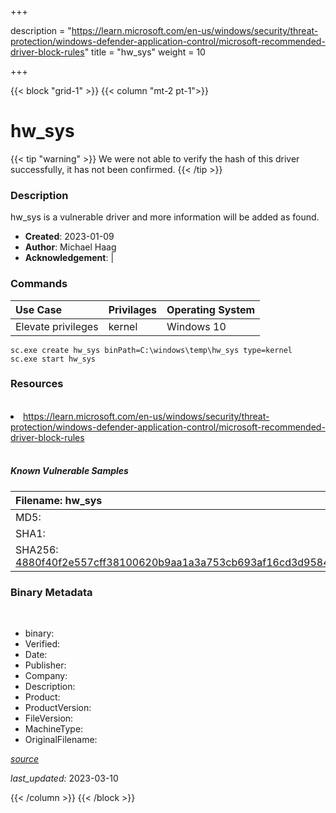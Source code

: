 +++

description = "https://learn.microsoft.com/en-us/windows/security/threat-protection/windows-defender-application-control/microsoft-recommended-driver-block-rules"
title = "hw_sys"
weight = 10

+++


{{< block "grid-1" >}}
{{< column "mt-2 pt-1">}}




# hw_sys 


{{< tip "warning" >}}
We were not able to verify the hash of this driver successfully, it has not been confirmed.
{{< /tip >}}




### Description


hw_sys is a vulnerable driver and more information will be added as found.


- **Created**: 2023-01-09
- **Author**: Michael Haag
- **Acknowledgement**:  | [](https://twitter.com/)

### Commands

| Use Case | Privilages | Operating System | 
|:---- | ---- | ---- |
| Elevate privileges | kernel | Windows 10 |

```
sc.exe create hw_sys binPath=C:\windows\temp\hw_sys type=kernel
sc.exe start hw_sys
```

### Resources
<br>


<li><a href=" https://learn.microsoft.com/en-us/windows/security/threat-protection/windows-defender-application-control/microsoft-recommended-driver-block-rules"> https://learn.microsoft.com/en-us/windows/security/threat-protection/windows-defender-application-control/microsoft-recommended-driver-block-rules</a></li>


<br>


##### Known Vulnerable Samples

| Filename: hw_sys |
|:---- |
|MD5: <a href="https://www.virustotal.com/gui/file/{&#39;Filename&#39;: &#39;hw_sys&#39;, &#39;MD5&#39;: &#39;&#39;, &#39;SHA1&#39;: &#39;&#39;, &#39;SHA256&#39;: &#39;4880f40f2e557cff38100620b9aa1a3a753cb693af16cd3d95841583edcb57a8&#39;}"></a>|
|SHA1: <a href="https://www.virustotal.com/gui/file/{&#39;Filename&#39;: &#39;hw_sys&#39;, &#39;MD5&#39;: &#39;&#39;, &#39;SHA1&#39;: &#39;&#39;, &#39;SHA256&#39;: &#39;4880f40f2e557cff38100620b9aa1a3a753cb693af16cd3d95841583edcb57a8&#39;}"></a>|
|SHA256: <a href="https://www.virustotal.com/gui/file/{&#39;Filename&#39;: &#39;hw_sys&#39;, &#39;MD5&#39;: &#39;&#39;, &#39;SHA1&#39;: &#39;&#39;, &#39;SHA256&#39;: &#39;4880f40f2e557cff38100620b9aa1a3a753cb693af16cd3d95841583edcb57a8&#39;}">4880f40f2e557cff38100620b9aa1a3a753cb693af16cd3d95841583edcb57a8</a>|




### Binary Metadata
<br>

- binary: 
- Verified: 
- Date: 
- Publisher: 
- Company: 
- Description: 
- Product: 
- ProductVersion: 
- FileVersion: 
- MachineType: 
- OriginalFilename: 

[*source*](https://github.com/magicsword-io/LOLDrivers/tree/main/yaml/hw_sys.yml)

*last_updated:* 2023-03-10


{{< /column >}}
{{< /block >}}
